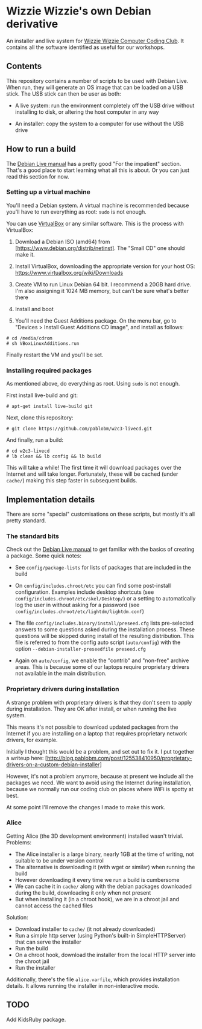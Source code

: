 # Wizzie Wizzie's own Debian derivative

An installer and live system for [Wizzie Wizzie Computer Coding Club](http://www.wizziewizzie.org/). It contains all the software identified as useful for our workshops.

## Contents

This repository contains a number of scripts to be used with Debian Live. When run, they will generate an OS image that can be loaded on a USB stick. The USB stick can then be user as both:

  * A live system: run the environment completely off the USB drive without installing to disk, or altering the host computer in any way

  * An installer: copy the system to a computer for use without the USB drive

## How to run a build

The [Debian Live manual](http://live-systems.org/manual/stable/html/live-manual.en.html) has a pretty good "For the impatient" section. That's a good place to start learning what all this is about. Or you can just read this section for now.

### Setting up a virtual machine

You'll need a Debian system. A virtual machine is recommended because you'll have to run everything as root: `sudo` is not enough.

You can use [VirtualBox](https://www.virtualbox.org/) or any similar software. This is the process with VirtualBox:

  1. Download a Debian ISO (amd64) from [https://www.debian.org/distrib/netinst]. The "Small CD" one should make it.

  2. Install VirtualBox, downloading the appropriate version for your host OS: https://www.virtualbox.org/wiki/Downloads

  3. Create VM to run Linux Debian 64 bit. I recommend a 20GB hard drive. I'm also assigning it 1024 MB memory, but can't be sure what's better there

  4. Install and boot

  5. You'll need the Guest Additions package. On the menu bar, go to "Devices > Install Guest Additions CD image", and install as follows:

```
# cd /media/cdrom
# sh VBoxLinuxAdditions.run
```

Finally restart the VM and you'll be set.

### Installing required packages

As mentioned above, do everything as root. Using `sudo` is not enough.

First install live-build and git:

```
# apt-get install live-build git
```

Next, clone this repository:

```
# git clone https://github.com/pablobm/w2c3-livecd.git
```

And finally, run a build:

```
# cd w2c3-livecd
# lb clean && lb config && lb build
```

This will take a while! The first time it will download packages over the Internet and will take longer. Fortunately, these will be cached (under `cache/`) making this step faster in subsequent builds.

## Implementation details

There are some "special" customisations on these scripts, but mostly it's all pretty standard.

### The standard bits

Check out the [Debian Live manual](http://live-systems.org/manual/stable/html/live-manual.en.html) to get familiar with the basics of creating a package. Some quick notes:

  * See `config/package-lists` for lists of packages that are included in the build

  * On `config/includes.chroot/etc` you can find some post-install configuration. Examples include desktop shortcuts (see `config/includes.chroot/etc/skel/Desktop/`) or a setting to automatically log the user in without asking for a password (see `config/includes.chroot/etc/lightdm/lightdm.conf`)

  * The file `config/includes.binary/install/preseed.cfg` lists pre-selected answers to some questions asked during the installation process. These questions will be skipped during install of the resulting distribution. This file is referred to from the config auto script (`auto/config`) with the option `--debian-installer-preseedfile preseed.cfg`

  * Again on `auto/config`, we enable the "contrib" and "non-free" archive areas. This is because some of our laptops require proprietary drivers not available in the main distribution.

### Proprietary drivers during installation

A strange problem with proprietary drivers is that they don't seem to apply during installation. They are OK after install, or when running the live system.

This means it's not possible to download updated packages from the Internet if you are installing on a laptop that requires proprietary network drivers, for example.

Initially I thought this would be a problem, and set out to fix it. I put together a writeup here: [http://blog.pablobm.com/post/125538410950/proprietary-drivers-on-a-custom-debian-installer]

However, it's not a problem anymore, because at present we include all the packages we need. We want to avoid using the Internet during installation, because we normally run our coding club on places where WiFi is spotty at best.

At some point I'll remove the changes I made to make this work.

### Alice

Getting Alice (the 3D development environment) installed wasn't trivial. Problems:

  * The Alice installer is a large binary, nearly 1GB at the time of writing, not suitable to be under version control
  * The alternative is downloading it (with wget or similar) when running the build
  * However downloading it every time we run a build is cumbersome
  * We can cache it in `cache/` along with the debian packages downloaded during the build, downloading it only when not present
  * But when installing it (in a chroot hook), we are in a chroot jail and cannot access the cached files

Solution:

  * Download installer to `cache/` (it not already downloaded)
  * Run a simple http server (using Python's built-in SimpleHTTPServer) that can serve the installer
  * Run the build
  * On a chroot hook, download the installer from the local HTTP server into the chroot jail
  * Run the installer

Additionally, there's the file `alice.varfile`, which provides installation details. It allows running the installer in non-interactive mode.

## TODO

Add KidsRuby package.
